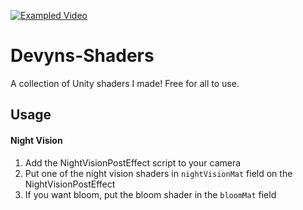 [![Exampled Video](https://az743702.vo.msecnd.net/cdn/kofi3.png?v=0)](https://ko-fi.com/devyn_myers)

# Devyns-Shaders
A collection of Unity shaders I made! Free for all to use.

## Usage

#### Night Vision
1. Add the NightVisionPostEffect script to your camera
2. Put one of the night vision shaders in `nightVisionMat` field on the NightVisionPostEffect
3. If you want bloom, put the bloom shader in the `bloomMat` field
